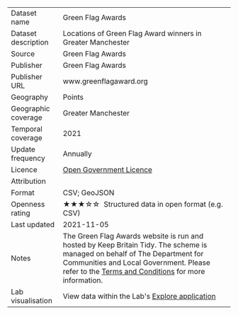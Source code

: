 <table>
<tr>
	<td>Dataset name</td>
	<td>Green Flag Awards</td>
</tr>
<tr>
	<td>Dataset description</td>
	<td>Locations of Green Flag Award winners in Greater Manchester</td>
</tr>
<tr>
	<td>Source</td>
	<td>Green Flag Awards</td>
</tr>
<tr>
	<td>Publisher</td>
	<td>Green Flag Awards</td>
</tr>
<tr>
	<td>Publisher URL</td>
	<td><a href="https://www.greenflagaward.org/"></a>www.greenflagaward.org</td>
</tr>
<tr>
	<td>Geography</td>
	<td>Points</td>
</tr>
<tr>
	<td>Geographic coverage</td>
	<td>Greater Manchester</td>
</tr>
<tr>
	<td>Temporal coverage</td>
	<td>2021</td>
</tr>
<tr>
	<td>Update frequency</td>
	<td>Annually</td>
</tr>
<tr>
	<td>Licence</td>
	<td><a href="http://www.nationalarchives.gov.uk/doc/open-government-licence/version/3/">Open Government Licence</a></td>
</tr>
<tr>
	<td>Attribution</td>
	<td></td>
</tr>
<tr>
	<td>Format</td>
	<td>CSV; GeoJSON</td>
</tr>
<tr>
	<td>Openness rating</td>
	<td>&#9733&#9733&#9733&#9734&#9734&nbsp; Structured data in open format (e.g. CSV)</td>
</tr>
<tr>
	<td>Last updated</td>
	<td>2021-11-05</td>
</tr>
<tr>
	<td>Notes</td>
	<td>The Green Flag Awards website is run and hosted by Keep Britain Tidy. The scheme is managed on behalf of The Department for Communities and Local Government. Please refer to the <a href="https://www.greenflagaward.org/terms-conditions/">Terms and Conditions</a> for more information.</td>
</tr>
<tr>
	<td>Lab visualisation</td>
	<td>View data within the Lab's <a href="https://www.trafforddatalab.io/maps/explore/index.html?dataset=green_flags">Explore application</a></td>
</tr>
</table>
